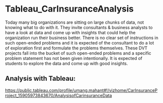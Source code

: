 # Tableau_CarInsuranceAnalysis
Today many big organizations are sitting on large chunks of data, not knowing what to do with it. 
They invite consultants &amp; business analysts to have a look at data and come up with insights that could help the organization run their business better. 
There is no clear set of instructions in such open-ended problems and it is expected of the consultant to do a lot of exploration first and formulate the problems themselves.
These DVT projects fall into the bucket of such open-ended problems and a specific problem statement has not been given intentionally.
It is expected of students to explore the data and come up with good insights. 

## Analysis with Tableau: 
https://public.tableau.com/profile/umang.mahant#!/vizhome/CarInsuranceProject_15905973843670/AnalysisofCarinsuranceData

